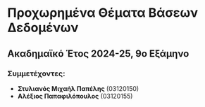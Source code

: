 # Προχωρημένα Θέματα Βάσεων Δεδομένων

## Ακαδημαϊκό Έτος 2024-25, 9ο Εξάμηνο

### Συμμετέχοντες:
- **Στυλιανός Μιχαήλ Παπέλης** (03120150)
- **Αλέξιος Παπαφιλόπουλος** (03120155)
